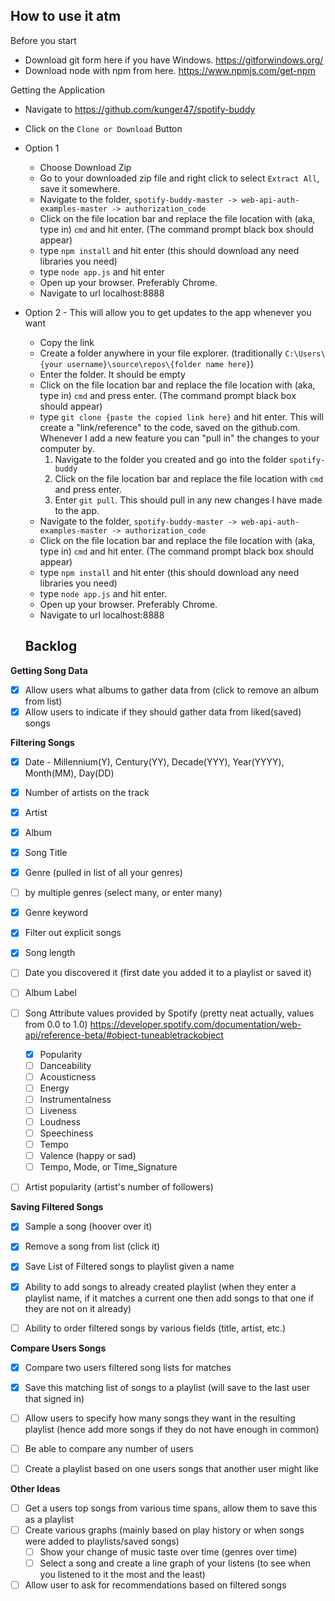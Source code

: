 ## How to use it atm

Before you start

- Download git form here if you have Windows. https://gitforwindows.org/
- Download node with npm from here. https://www.npmjs.com/get-npm

Getting the Application

- Navigate to https://github.com/kunger47/spotify-buddy
- Click on the `Clone or Download` Button
- Option 1
  - Choose Download Zip
  - Go to your downloaded zip file and right click to select `Extract All`, save it somewhere.
  - Navigate to the folder, `spotify-buddy-master -> web-api-auth-examples-master -> authorization_code`
  - Click on the file location bar and replace the file location with (aka, type in)  `cmd` and hit enter. (The command prompt black box should appear)
  - type `npm install` and hit enter (this should download any need libraries you need)
  - type `node app.js` and hit enter
  - Open up your browser. Preferably Chrome.
  - Navigate to url localhost:8888
- Option 2 - This will allow you to get updates to the app whenever you want
  - Copy the link
  - Create a folder anywhere in your file explorer. (traditionally `C:\Users\{your username}\source\repos\{folder name here}`)
  - Enter the folder. It should be empty
  - Click on the file location bar and replace the file location with (aka, type in)  `cmd` and press enter. (The command prompt black box should appear)
  - type `git clone {paste the copied link here}` and hit enter. This will create a "link/reference" to the code, saved on the github.com. Whenever I add a new feature you can "pull in" the changes to your computer by.
    1. Navigate to the folder you created and go into the folder `spotify-buddy`
    2. Click on the file location bar and replace the file location with `cmd` and press enter.
    3. Enter `git pull`. This should pull in any new changes I have made to the app.
  - Navigate to the folder, `spotify-buddy-master -> web-api-auth-examples-master -> authorization_code`
  - Click on the file location bar and replace the file location with (aka, type in)  `cmd` and hit enter. (The command prompt black box should appear)
  - type `npm install` and hit enter (this should download any need libraries you need)
  - type `node app.js` and hit enter.
  - Open up your browser. Preferably Chrome.
  - Navigate to url localhost:8888

  ## Backlog

**Getting Song Data**

- [x] Allow users what albums to gather data from (click to remove an album from list)
- [x] Allow users to indicate if they should gather data from liked(saved) songs

**Filtering Songs**

- [x] Date - Millennium(Y), Century(YY), Decade(YYY), Year(YYYY), Month(MM), Day(DD)
- [x] Number of artists on the track
- [x] Artist
- [x] Album
- [x] Song Title
- [x] Genre (pulled in list of all your genres)
- [ ] by multiple genres (select many, or enter many)
- [x] Genre keyword
- [x] Filter out explicit songs
- [x] Song length

- [ ] Date you discovered it (first date you added it to a playlist or saved it)
- [ ] Album Label
- [ ] Song Attribute values provided by Spotify (pretty neat actually, values from 0.0 to 1.0) https://developer.spotify.com/documentation/web-api/reference-beta/#object-tuneabletrackobject
  - [x] Popularity 
  - [ ] Danceability
  - [ ] Acousticness
  - [ ] Energy
  - [ ] Instrumentalness
  - [ ] Liveness
  - [ ] Loudness
  - [ ] Speechiness
  - [ ] Tempo
  - [ ] Valence (happy or sad)
  - [ ] Tempo, Mode, or Time_Signature
- [ ] Artist popularity (artist's number of followers)

**Saving Filtered Songs**

- [x] Sample a song (hoover over it)
- [x] Remove a song from list (click it)

- [x] Save List of Filtered songs to playlist given a name
- [x] Ability to add songs to already created playlist (when they enter a playlist name, if it matches a current one then add songs to that one if they are not on it already)
- [ ] Ability to order filtered songs by various fields (title, artist, etc.)

**Compare Users Songs**

- [x] Compare two users filtered song lists for matches
- [x] Save this matching list of songs to a playlist (will save to the last user that signed in)

- [ ] Allow users to specify how many songs they want in the resulting playlist (hence add more songs if they do not have enough in common)
- [ ] Be able to compare any number of users
- [ ] Create a playlist based on one users songs that another user might like

**Other Ideas**

- [ ] Get a users top songs from various time spans, allow them to save this as a playlist
- [ ] Create various graphs (mainly based on play history or when songs were added to playlists/saved songs)
  - [ ] Show your change of music taste over time (genres over time)
  - [ ] Select a song and create a line graph of your listens (to see when you listened to it the most and the least)
- [ ] Allow user to ask for recommendations based on filtered songs